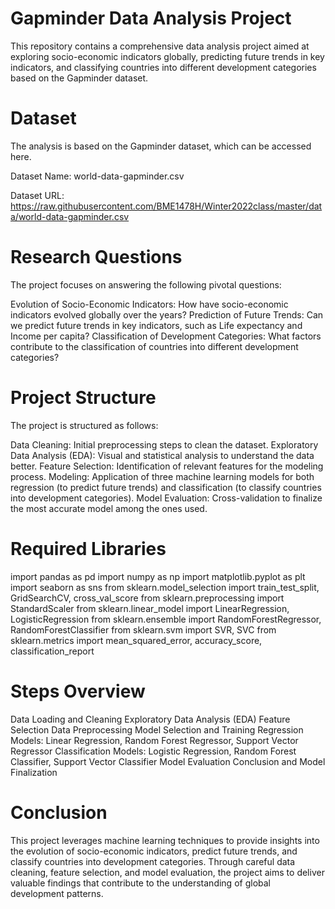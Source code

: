 Gapminder Data Analysis Project
===============================
This repository contains a comprehensive data analysis project aimed at exploring socio-economic indicators globally, predicting future trends in key indicators, and classifying countries into different development categories based on the Gapminder dataset.

Dataset
=======
The analysis is based on the Gapminder dataset, which can be accessed here.

Dataset Name: world-data-gapminder.csv

Dataset URL: https://raw.githubusercontent.com/BME1478H/Winter2022class/master/data/world-data-gapminder.csv

Research Questions
==================
The project focuses on answering the following pivotal questions:

Evolution of Socio-Economic Indicators: How have socio-economic indicators evolved globally over the years?
Prediction of Future Trends: Can we predict future trends in key indicators, such as Life expectancy and Income per capita?
Classification of Development Categories: What factors contribute to the classification of countries into different development categories?


Project Structure
=================
The project is structured as follows:

Data Cleaning: Initial preprocessing steps to clean the dataset.
Exploratory Data Analysis (EDA): Visual and statistical analysis to understand the data better.
Feature Selection: Identification of relevant features for the modeling process.
Modeling: Application of three machine learning models for both regression (to predict future trends) and classification (to classify countries into development categories).
Model Evaluation: Cross-validation to finalize the most accurate model among the ones used.

Required Libraries
==================
import pandas as pd
import numpy as np
import matplotlib.pyplot as plt
import seaborn as sns
from sklearn.model_selection import train_test_split, GridSearchCV, cross_val_score
from sklearn.preprocessing import StandardScaler
from sklearn.linear_model import LinearRegression, LogisticRegression
from sklearn.ensemble import RandomForestRegressor, RandomForestClassifier
from sklearn.svm import SVR, SVC
from sklearn.metrics import mean_squared_error, accuracy_score, classification_report

Steps Overview
==============
Data Loading and Cleaning
Exploratory Data Analysis (EDA)
Feature Selection
Data Preprocessing
Model Selection and Training
Regression Models: Linear Regression, Random Forest Regressor, Support Vector Regressor
Classification Models: Logistic Regression, Random Forest Classifier, Support Vector Classifier
Model Evaluation
Conclusion and Model Finalization

Conclusion
==========
This project leverages machine learning techniques to provide insights into the evolution of socio-economic indicators, predict future trends, and classify countries into development categories. Through careful data cleaning, feature selection, and model evaluation, the project aims to deliver valuable findings that contribute to the understanding of global development patterns.

